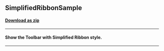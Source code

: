 ## SimplifiedRibbonSample
#### [Download as zip](https://grapecity.github.io/DownGit/#/home?url=https://github.com/GrapeCity/ComponentOne-WPF-Samples/tree/master/NET_4.6.2/C1.WPF.Toolbar/CS/SimplifiedRibbonSample)
____
#### Show the Toolbar with Simplified Ribbon style. 
____
